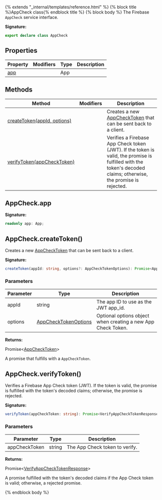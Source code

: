 {% extends "_internal/templates/reference.html" %}
{% block title %}AppCheck class{% endblock title %}
{% block body %}
The Firebase `AppCheck` service interface.

<b>Signature:</b>

```typescript
export declare class AppCheck 
```

## Properties

|  Property | Modifiers | Type | Description |
|  --- | --- | --- | --- |
|  [app](./firebase-admin.app-check.appcheck.md#appcheckapp) |  | App |  |

## Methods

|  Method | Modifiers | Description |
|  --- | --- | --- |
|  [createToken(appId, options)](./firebase-admin.app-check.appcheck.md#appcheckcreatetoken) |  | Creates a new [AppCheckToken](./firebase-admin.app-check.appchecktoken.md#appchecktoken_interface) that can be sent back to a client. |
|  [verifyToken(appCheckToken)](./firebase-admin.app-check.appcheck.md#appcheckverifytoken) |  | Verifies a Firebase App Check token (JWT). If the token is valid, the promise is fulfilled with the token's decoded claims; otherwise, the promise is rejected. |

## AppCheck.app

<b>Signature:</b>

```typescript
readonly app: App;
```

## AppCheck.createToken()

Creates a new [AppCheckToken](./firebase-admin.app-check.appchecktoken.md#appchecktoken_interface) that can be sent back to a client.

<b>Signature:</b>

```typescript
createToken(appId: string, options?: AppCheckTokenOptions): Promise<AppCheckToken>;
```

### Parameters

|  Parameter | Type | Description |
|  --- | --- | --- |
|  appId | string | The app ID to use as the JWT app\_id. |
|  options | [AppCheckTokenOptions](./firebase-admin.app-check.appchecktokenoptions.md#appchecktokenoptions_interface) | Optional options object when creating a new App Check Token. |

<b>Returns:</b>

Promise&lt;[AppCheckToken](./firebase-admin.app-check.appchecktoken.md#appchecktoken_interface)<!-- -->&gt;

A promise that fulfills with a `AppCheckToken`<!-- -->.

## AppCheck.verifyToken()

Verifies a Firebase App Check token (JWT). If the token is valid, the promise is fulfilled with the token's decoded claims; otherwise, the promise is rejected.

<b>Signature:</b>

```typescript
verifyToken(appCheckToken: string): Promise<VerifyAppCheckTokenResponse>;
```

### Parameters

|  Parameter | Type | Description |
|  --- | --- | --- |
|  appCheckToken | string | The App Check token to verify. |

<b>Returns:</b>

Promise&lt;[VerifyAppCheckTokenResponse](./firebase-admin.app-check.verifyappchecktokenresponse.md#verifyappchecktokenresponse_interface)<!-- -->&gt;

A promise fulfilled with the token's decoded claims if the App Check token is valid; otherwise, a rejected promise.

{% endblock body %}

